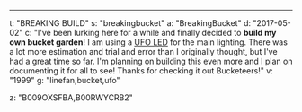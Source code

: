 ---
t: "BREAKING BUILD"
s: "breakingbucket"
a: "BreakingBucket"
d: "2017-05-02"
c: "I've been lurking here for a while and finally decided to <strong>build my own bucket garden</strong>! I am using a <a href='http://amzn.to/2ncfxRD'>UFO LED</a> for the main lighting. There was a lot more estimation and trial and error than I originally thought, but I've had a great time so far. I'm planning on building this even more and I plan on documenting it for all to see! Thanks for checking it out Bucketeers!"
v: "1999"
g: "linefan,bucket,ufo"

z: "B009OXSFBA,B00RWYCRB2"
